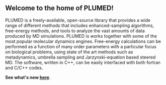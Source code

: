 Welcome to the home of PLUMED!
-----------------------------

PLUMED is a freely-available, open-source library that provides a wide range of different methods that includes enhanced-sampling algorithms, free-energy methods, and tools to analyze the vast amounts of data produced by MD simulations. PLUMED is works together with some of the most popular molecular dynamics engines. Free-energy calculations can be performed as a function of many order parameters with a particular focus on biological problems, using state of the art methods such as metadynamics, umbrella sampling and Jarzynski-equation based steered MD. The software, written in C++, can be easily interfaced with both fortran and C/C++ codes.

**See what's new [here](News.html)**.

